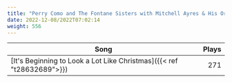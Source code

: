 ```yaml
---
title: "Perry Como and The Fontane Sisters with Mitchell Ayres & His Orchestra"
date: 2022-12-08/2022T07:02:14
weight: 556
---
```




 Song | Plays 
----- | -----:
[It's Beginning to Look a Lot Like Christmas]({{< ref "t28632689">}}) | 271
